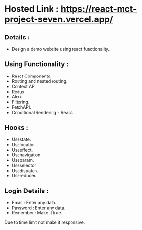 # Hosted Link : https://react-mct-project-seven.vercel.app/
## Details :
   - Design a demo website using react functionality..

## Using Functionality :
  - React Components.
  - Routing and nested routing.
  - Context API.
  - Redux.
  - Alert.
  - Filtering.
  - FetchAPI.
  - Conditional Rendering - React.
  
## Hooks :
  - Usestate.
  - Uselocation.
  - Useeffect.
  - Usenavigation.
  - Useparam.
  - Useselector.
  - Usedispatch.
  - Usereducer.
  
## Login Details :
   - Email : Enter any data.
   - Password : Enter any data.
   - Remember : Make it true.
   
Due to time limit not make it responsive.
